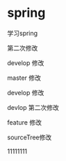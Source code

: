 # spring
学习spring

第二次修改


develop 修改

master 修改

develop 修改

devlop 第二次修改

feature 修改

sourceTree修改

11111111

